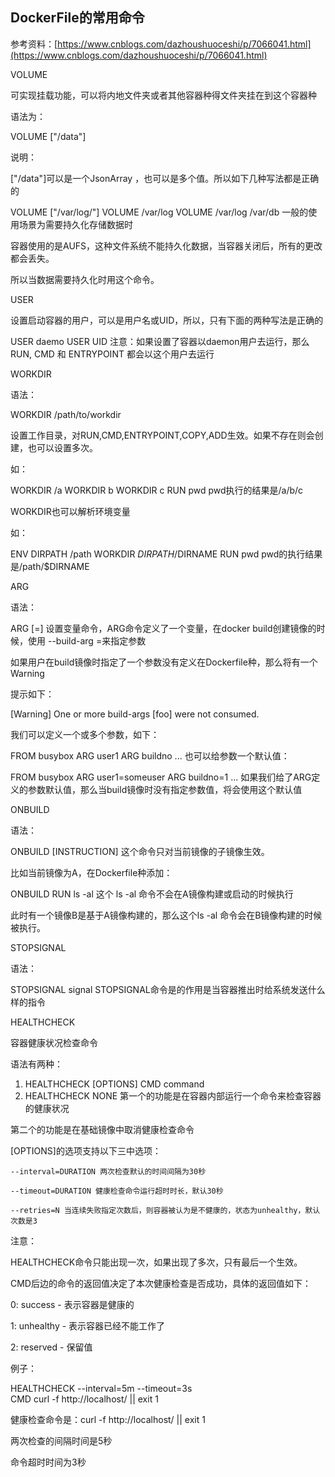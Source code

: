 ## DockerFile的常用命令

参考资料：[https://www.cnblogs.com/dazhoushuoceshi/p/7066041.html](https://www.cnblogs.com/dazhoushuoceshi/p/7066041.html)

VOLUME

 

可实现挂载功能，可以将内地文件夹或者其他容器种得文件夹挂在到这个容器种

 

语法为：

VOLUME ["/data"]
    

说明：

   ["/data"]可以是一个JsonArray ，也可以是多个值。所以如下几种写法都是正确的

VOLUME ["/var/log/"]
VOLUME /var/log
VOLUME /var/log /var/db
一般的使用场景为需要持久化存储数据时

容器使用的是AUFS，这种文件系统不能持久化数据，当容器关闭后，所有的更改都会丢失。

所以当数据需要持久化时用这个命令。

 

 

USER

 

设置启动容器的用户，可以是用户名或UID，所以，只有下面的两种写法是正确的

USER daemo
USER UID
注意：如果设置了容器以daemon用户去运行，那么RUN, CMD 和 ENTRYPOINT 都会以这个用户去运行

 

 

WORKDIR

 

语法：

WORKDIR /path/to/workdir
 

设置工作目录，对RUN,CMD,ENTRYPOINT,COPY,ADD生效。如果不存在则会创建，也可以设置多次。

 

如：

WORKDIR /a
WORKDIR b
WORKDIR c
RUN pwd
pwd执行的结果是/a/b/c

 

WORKDIR也可以解析环境变量

如：

ENV DIRPATH /path
WORKDIR $DIRPATH/$DIRNAME
RUN pwd
pwd的执行结果是/path/$DIRNAME

 

ARG

语法：

ARG <name>[=<default value>]
设置变量命令，ARG命令定义了一个变量，在docker build创建镜像的时候，使用 --build-arg <varname>=<value>来指定参数

如果用户在build镜像时指定了一个参数没有定义在Dockerfile种，那么将有一个Warning

提示如下：

[Warning] One or more build-args [foo] were not consumed.
    

我们可以定义一个或多个参数，如下：

FROM busybox
ARG user1
ARG buildno
...
也可以给参数一个默认值：

FROM busybox
ARG user1=someuser
ARG buildno=1
...
如果我们给了ARG定义的参数默认值，那么当build镜像时没有指定参数值，将会使用这个默认值

 

 

ONBUILD

语法：

ONBUILD [INSTRUCTION]
这个命令只对当前镜像的子镜像生效。

比如当前镜像为A，在Dockerfile种添加：

ONBUILD RUN ls -al
这个 ls -al 命令不会在A镜像构建或启动的时候执行

 

此时有一个镜像B是基于A镜像构建的，那么这个ls -al 命令会在B镜像构建的时候被执行。

 

 

STOPSIGNAL

语法：

STOPSIGNAL signal
STOPSIGNAL命令是的作用是当容器推出时给系统发送什么样的指令

 

 

HEALTHCHECK

 容器健康状况检查命令

语法有两种：

1. HEALTHCHECK [OPTIONS] CMD command
2. HEALTHCHECK NONE
第一个的功能是在容器内部运行一个命令来检查容器的健康状况

第二个的功能是在基础镜像中取消健康检查命令

 

[OPTIONS]的选项支持以下三中选项：

    --interval=DURATION 两次检查默认的时间间隔为30秒

    --timeout=DURATION 健康检查命令运行超时时长，默认30秒

    --retries=N 当连续失败指定次数后，则容器被认为是不健康的，状态为unhealthy，默认次数是3

    

注意：

HEALTHCHECK命令只能出现一次，如果出现了多次，只有最后一个生效。

 

CMD后边的命令的返回值决定了本次健康检查是否成功，具体的返回值如下：

0: success - 表示容器是健康的

1: unhealthy - 表示容器已经不能工作了

2: reserved - 保留值

 

例子：

HEALTHCHECK --interval=5m --timeout=3s \
CMD curl -f http://localhost/ || exit 1
  

健康检查命令是：curl -f http://localhost/ || exit 1

两次检查的间隔时间是5秒

命令超时时间为3秒

